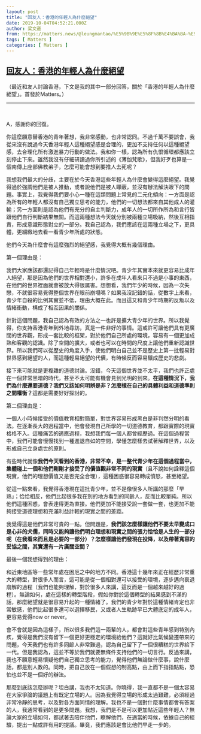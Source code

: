 ```yaml
---
layout: post
title: "回友人：香港的年輕人為什麼絕望"
date: 2019-10-04T04:52:21.000Z
author: 梁文道
from: https://matters.news/@leungmantao/%E5%9B%9E%E5%8F%8B%E4%BA%BA-%E9%A6%99%E6%B8%AF%E7%9A%84%E5%B9%B4%E8%BC%95%E4%BA%BA%E7%82%BA%E4%BB%80%E9%BA%BC%E7%B5%95%E6%9C%9B-zdpuAzb71m4NhVNyxvLPbL7GqaMs7a51kxhYnyGtmqXHwcmhD
tags: [ Matters ]
categories: [ Matters ]
---
```

<!--1570164741000-->
[回友人：香港的年輕人為什麼絕望](https://matters.news/@leungmantao/%E5%9B%9E%E5%8F%8B%E4%BA%BA-%E9%A6%99%E6%B8%AF%E7%9A%84%E5%B9%B4%E8%BC%95%E4%BA%BA%E7%82%BA%E4%BB%80%E9%BA%BC%E7%B5%95%E6%9C%9B-zdpuAzb71m4NhVNyxvLPbL7GqaMs7a51kxhYnyGtmqXHwcmhD)
------

<div>
<p>（最近和友人討論香港，下文是我的其中一部分回答，關於「香港的年輕人為什麼絕望」。首發於Matters。）</p><hr><p><br></p><p>A，感謝你的回復。</p><p>你這麼願意替香港的青年著想，我非常感動，也非常認同。不過千萬不要誤會，我從來沒有說過今天香港年輕人這種絕望感是合理的，更加不支持任何以這種絕望感，去合理化所有激進暴力行動的做法。我和你一樣，認為所有仇恨循環都應該立刻停止下來。雖然我沒有仔細研讀過你所引述的《薄伽梵歌》，但我好歹也算是一個南傳上座部佛教弟子，怎麼可能會想到要推人去死呢？</p><p>我想我們最大的分歧，主要在於今天香港這些年輕人為什麼會變得這麼絕望。我覺得過於強調他們是被人推動，或者說他們是被人矇蔽，並沒有辦法解決眼下的問題。事實上，我覺得我們要小心一種在這類問題上常見的二元化傾向：一方面是認為所有的年輕人都沒有自己獨立思考的能力，他們的一切想法都來自其他成人的灌輸；另一方面則是認為他們有充分的自主判斷力，成年人的一切所作所為和言行皆跟他們自行判斷結果無關。而這兩種想法今天就分別被兩種立場吸納，然後互相指責，形成意識形態對立的一部分。我自己認為，我們應該在這兩種立場之下，更具體，更細緻地去看一看青少年所處的狀態。</p><p>他們今天為什麼會有這麼強烈的絕望感，我覺得大概有幾個理由。</p><p>第一個理由是：</p><p>我們大家應該都還記得自己年輕時是什麼情況吧。青少年其實本來就更容易比成年人絕望，那是因為他們的世界相對還小，許多在成年人看來只不過是小事的東西，在他們的世界裡面就會被放大得很厲害。想想看，我們年少的時候，因為一次失戀，不就很容易覺得整個世界在眼前崩塌嗎？如果我沒記錯的話，從數字上來看，青少年自殺的比例其實並不低，理由大概在此。而且這又和青少年時期的反叛以及情緒衝動，構成了相互因果的關係。</p><p>針對這個問題，我自己認為有效的方法之一也許是擴大青少年的世界。所以我覺得，你支持香港青年到外地尋訪，真是一件非好的事情。這或許可讓他們具有更廣闊的世界觀，形成一套比較的框架，對於他們自己所處的環境，容易有一個更加成熟和客觀的認識。除了空間的擴大，或者也可以在時間的尺度上讓他們重新認識世界。所以我們可以從歷史的角度入手，使他們明白自己並不是歷史上第一批輕易對世界感到絕望的人，而這種輕易絕望的代價，有時候反而容易釀成歷史的悲劇。</p><p>接下來可能就是更複雜的道德討論。沒錯，今天這個世界並不太平，我們也許正處在一個非常黑暗的時代，甚至不太可能有機會見到光明的到來。<strong>在這種情況下，我們為什麼還要道德？我們又該如何明辨是非？怎麼樣在自己的具體利益和道德準則之間權衡？</strong>這都是需要好好探討的。</p><p>第二個理由是：</p><p>一個人小時候接受的價值教育相對簡單，對世界容易形成黑白是非判然分明的看法。在逐漸長大的過程當中，他會發現自己所學的一切道德教育，都跟實際的現實格格不入。這種痛苦的適應過程，我想我們每一個人都曾經歷過。在這個過程當中，我們可能會慢慢找到一種進退自如的空間，學懂怎麼樣去試著解釋世界，以及形成自己立身處世的原則。</p><p>有些時代就像<strong>我們今天看到的香港，非常不幸，是一整代青少年在這個過程當中，集體碰上一個和他們剛剛才接受了的價值觀非常不同的現實</strong>（且不說如何詮釋這個現實，他們的理想價值又是否完全合理），這種困惑很容易轉成憤怒，甚至絕望。</p><p>從這一點來看，我覺得香港現在這批青少年，並不是像很多人所講的那麼「早熟」；恰恰相反，他們比起很多我在別的地方看到的同齡人，反而比較單純。所以他們這種困惑，會表達得更為直接。他們更加不能接受說一套做一套，也更加不能夠接受道德理想和充滿利益計較的現實之間的差距。</p><p>我覺得這是他們非常可貴的一點。但問題是，<strong>我們該怎麼樣讓他們不要太早變成口是心非的犬儒，同時又能夠讓他們明白理想和現實之間的張力恰恰是人生的一部分呢（在我看來而且是必要的一部分）？怎麼樣讓他們發現在投降，以及帶著寬容的妥協之間，其實還有一片廣闊空間？</strong></p><p>最後一個我想得到的理由：</p><p>和近東地區等一些常年處在困厄之中的地方不同。香港這十幾年來正在經歷非常重大的轉型，對很多人而言，這可能是從一個相對還可以接受的環境，逐步邁向衰退崩解的過程（我們也能夠理解，對於很多人來講，這反而是一個越來越好的過程）。無論如何，處在這樣的轉型階段，假如你對於這個轉型的結果感到不滿的話，那麼絕望就是很容易升起的一種情緒了。我們的青少年對於這種情緒肯定也非常敏感，他們比起很多還可以選擇移民，又或者人生軌跡早已大體底定的成年人，更容易覺得now or never。</p><p>會不會就是因為這樣子，所以很多我們這一兩輩的人，都會對這些青年感到特別內疚，覺得是我們沒有留下一個更好更穩定的環境給他們？這就好比氣候變遷帶來的問題，今天我們也有許多同齡人非常難過，認為自己留下了一個很糟糕的世界給下一代。但是我認為，這並不等於我們就要無條件支持他們的一切言行。反過來講，我也不願意輕易懷疑他們自己獨立思考的能力，覺得他們無論做什麼事，說什麼話，都是別人教的。同時，把自己放在一個假想的制高點，由上而下指指點點，恐怕也並不是一個好的辦法。</p><p>那麼到底該怎麼辦呢？坦白講，我也不太知道。你曉得，我一直都不是一個太容易在大家爭論的議題上有既定立場的人。因為我覺得立場的形成太過艱難，必須經過非常冷靜的思考，以及對各方面同情的理解。我也不是一個對什麼事情都會有答案的人，我通常看到的是更多問題。我想，我們是不是可以更加貼近這些年輕人？無論大家的立場如何，都試著去陪伴他們，瞭解他們，在適當的時候，依據自己的經驗，提出一點或許有用的提議。畢竟，我們應該是會比他們早走一步的。</p>
</div>
